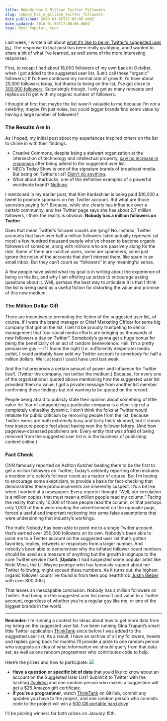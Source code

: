 ```yaml
---
title: Nobody Has A Million Twitter Followers
slug: nobody_has_a_million_twitter_followers
date_published: 2010-01-05T17:00:06.000Z
date_updated: 2010-01-05T17:00:06.000Z
tags: Most Popular, tech
---
```


Last week, I wrote a bit about [what it’s like to be on Twitter’s suggested user list](http://dashes.com/anil/2009/12/life-on-the-list.html). The response to that post has been really gratifying, and I wanted to share a bit of what I’ve learned, as well some of the more interesting responses.

First, to recap: I had about 18,000 followers of my own back in October, when I got added to the suggested user list. (Let’s call these “organic” followers.) If I’d have continued my normal rate of growth, i’d have about 25,000 followers today, but thanks to being on the list, I’ve got close to [300,000 followers](http://twitter.com/anildash). Surprisingly though, I only get as many retweets and replies as I’d get with my organic number of followers.

I thought at first that maybe the list wasn’t valuable to me because I’m not a celebrity; maybe I’m just noise, but could bigger brands find some value by having a large number of followers?

### The Results Are In

As I hoped, my initial post about my experiences inspired others on the list to chime in with their findings.

- Creative Commons, despite being a stalwart organization at the intersection of technology and intellectual property, [saw no increase in responses](http://twitter.com/mecredis/statuses/7200929254) after being added to the suggested user list.
- NBC’s Today Show is one of the signature brands of broadcast media. But being on Twitter’s list? [Didn’t do anything](http://twitter.com/Rozzy/status/7238684588).
- What about Starbucks, one of the definitive examples of a powerful worldwide brand? [Nothing](http://twitter.com/bradnelson/status/7183341758).

I mentioned in my earlier post, that Kim Kardashian is being paid $10,000 a tweet to promote sponsors on her Twitter account. But what are those sponsors paying for? Because, while she clearly has influence over a certain community, and her Twitter page says she has about 2.7 million followers, I think the reality is obvious: **Nobody has a million followers on Twitter**.

Does that mean Twitter’s follower counts are lying? No. Instead, Twitter accounts that have over half a million followers listed actually represent (at most) a few hundred thousand people who’ve chosen to become organic followers of someone, along with millions who are passively along for the ride. Some of them are inactive users, some are spammers, some just ignore the noise of the accounts that don’t interest them, like spam in an email inbox. But they can’t count as “followers” in any meaningful sense.

A few people have asked what my goal is in writing about the experience of being on the list, and why I am offering up prizes to encourage asking questions about it. Well, perhaps the best way to articulate it is that I think the list is being used as a useful fiction for distorting the value and promise of this new medium.

### The Million Dollar Gift

There are incentives to promoting the fiction of the suggested user list, of course. If I were the brand manager or Chief Marketing Officer for some big company that got on the list, I bet I’d be proudly trumpeting to senior management that “our social media efforts are bringing us thousands of new followers a day on Twitter”. Somebody’s gonna get a huge bonus for being the beneficiary of an act of random benevolence. Hell, I’m a pretty persuasive guy — if I found the right (i.e. sufficiently desperate) media outlet, I could probably have sold my Twitter account to somebody for half a million dollars. Well, at least I could have until last week.

And the list preserves a certain amount of power and influence for Twitter itself. (Twitter the company, not twitter the medium.) Because, for every one of the organizations i quoted above mentioning how the suggested user list provided them no value, I got a private message from another list member confirming these findings but not wanting to be quoted on the record.

People being afraid to publicly state their opinion about something of little value for fear of antagonizing a particular company is a clear sign of a completely unhealthy dynamic. I don’t think the folks at Twitter would retaliate for public criticism by removing people from the list, because Twitter execs are both extremely busy and fairly thick-skinned, but it shows how insecure people feel about having won the follower lottery. (And how pageview-obsessed publishers are: Every entity that was afraid of being removed from the suggested user list is in the business of publishing content online.)

### Fact Check

CNN famously reported on Ashton Kutcher beating them to be the first to get a million followers on Twitter; Today’s celebrity reporting often includes a mention of a celeb’s follower count as a matter of course. But I’m hoping to encourage some skepticism, to provide a basis for fact-checking that demonstrates these pronouncements are inherently suspect. It’s a bit like when I worked at a newspaper: Every reporter thought “Well, our circulation is a million copies, that must mean a million people read my column.” Facing the reality that only 10,000 of those people read the column, or that perhaps only 1,000 of them were reading the advertisement on the opposite page, forced a useful and important reckoning into some false assumptions that were underpinning that industry’s workings.

The truth: Nobody has been able to point me to a single Twitter account that’s earned over 250,000 followers on its own. Nobody’s been able to point me to a Twitter account on the suggested user list that’s gotten favorites, replies, retweets or responses from a larger number. And nobody’s been able to demonstrate why the inflated follower count numbers should be used as a measure of anything but the growth in signups to the core Twitter service itself. [**Update:** I had suspected some popular artist like Nicki Minaj, the Lil Wayne protege who has famously rapped about her Twitter following, might exceed these numbers. As it turns out, the highest organic follower count I’ve found is from teen pop heartthrob [Justin Bieber](http://twitter.com/justinbieber) with over 800,000.]

That leaves an inescapable conclusion. Nobody has a million followers on Twitter. And being on the suggested user list doesn’t add value to a Twitter account, regardless of whether you’re a regular guy like me, or one of the biggest brands in the world.

---

**Reminder:** I’m running a contest for ideas about how to get more data from my being on the suggested user list. I’ve been running Gina Trapani’s smart little Twitter application [ThinkTank](http://github.com/ginatrapani/thinktank) since before I was added to the suggested user list. As a result, I have an archive of all my followers, tweets and replies going back for months.I’ll provide a prize to one random person who suggests an idea of what information we should query from that data set, as well as one random programmer who contributes code to help.

Here’s the prizes and how to participate:
![](http://dashes.com/anil/images/imation-hard-drive.jpg)

- **Have a question or specific bit of data** that you’d like to know about an account on the Suggested User List? Submit it to Twitter with the hashtag [#sulidea](http://search.twitter.com/search?q=%23sulidea) and one random person who makes a suggestion will get a $25 Amazon gift certificate.
- **If you’re a programmer**, watch [ThinkTank](http://github.com/ginatrapani/thinktank) on GitHub, commit any updates you have to the project, and one random person who commits code to the project will win a [500 GB portable hard drive](http://www.amazon.com/gp/product/B001CJAZC6?ie=UTF8&amp;tag=2020-20&amp;linkCode=as2&amp;camp=1789&amp;creative=390957&amp;creativeASIN=B001CJAZC6).

I’ll be picking winners for both prizes on January 15th.
